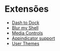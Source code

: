 
 <h1>Extensões</h1>
<ul>
     <li><a href="">Dash to Dock</a></li>
     <li><a href="">Blur my Shell</a></li>
     <li><a href="">Media Controls</a></li>
     <li><a href="">Appindicator support</a></li>
     <li><a href="">User Themes</a></li>
    </ul>
